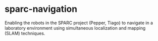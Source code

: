 # sparc-navigation
Enabling the robots in the SPARC project (Pepper, Tiago) to navigate in a laboratory environment using simultaneous localization and mapping (SLAM) techniques.
